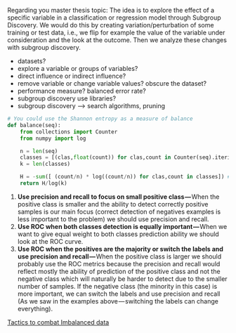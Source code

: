 Regarding you master thesis topic:
The idea is to explore the effect of a specific variable in a classification or regression model through Subgroup Discovery. We would do this by creating variation/perturbation of some training or test data, i.e., we flip for example the value of the variable under consideration and the look at the outcome. Then we analyze these changes with subgroup discovery. 



- datasets?
- explore a variable or groups of variables?
- direct influence or indirect influence?
- remove variable or change variable values? obscure the dataset?
- performance measure? balanced error rate?
- subgroup discovery use libraries? 
- subgroup discovery --> search algorithms, pruning



```python
# You could use the Shannon entropy as a measure of balance
def balance(seq):
    from collections import Counter
    from numpy import log

    n = len(seq)
    classes = [(clas,float(count)) for clas,count in Counter(seq).iteritems()]
    k = len(classes)

    H = -sum([ (count/n) * log((count/n)) for clas,count in classes]) #shannon entropy
    return H/log(k)
```

1. **Use precision and recall to focus on small positive class —** When the positive class is smaller and the ability to detect correctly positive samples is our main focus (correct detection of negatives examples is less important to the problem) we should use precision and recall.
2. **Use ROC when both classes detection is equally important —** When we want to give equal weight to both classes prediction ability we should look at the ROC curve.
3. **Use ROC when the positives are the majority or switch the labels and use precision and recall —** When the positive class is larger we should probably use the ROC metrics because the precision and recall would reflect mostly the ability of prediction of the positive class and not the negative class which will naturally be harder to detect due to the smaller number of samples. If the negative class (the minority in this case) is more important, we can switch the labels and use precision and recall (As we saw in the examples above — switching the labels can change everything).

[Tactics to combat Imbalanced data](https://machinelearningmastery.com/tactics-to-combat-imbalanced-classes-in-your-machine-learning-dataset/)